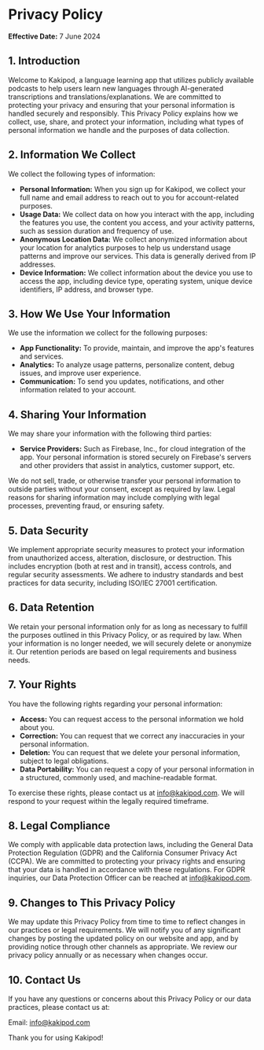 # Privacy Policy

**Effective Date:** 7 June 2024

## 1. Introduction

Welcome to Kakipod, a language learning app that utilizes publicly available podcasts to help users learn new languages through AI-generated transcriptions and translations/explanations. We are committed to protecting your privacy and ensuring that your personal information is handled securely and responsibly. This Privacy Policy explains how we collect, use, share, and protect your information, including what types of personal information we handle and the purposes of data collection.

## 2. Information We Collect

We collect the following types of information:

- **Personal Information:** When you sign up for Kakipod, we collect your full name and email address to reach out to you for account-related purposes.
- **Usage Data:** We collect data on how you interact with the app, including the features you use, the content you access, and your activity patterns, such as session duration and frequency of use.
- **Anonymous Location Data:** We collect anonymized information about your location for analytics purposes to help us understand usage patterns and improve our services. This data is generally derived from IP addresses.
- **Device Information:** We collect information about the device you use to access the app, including device type, operating system, unique device identifiers, IP address, and browser type.

## 3. How We Use Your Information

We use the information we collect for the following purposes:

- **App Functionality:** To provide, maintain, and improve the app's features and services.
- **Analytics:** To analyze usage patterns, personalize content, debug issues, and improve user experience.
- **Communication:** To send you updates, notifications, and other information related to your account.

## 4. Sharing Your Information

We may share your information with the following third parties:

- **Service Providers:** Such as Firebase, Inc., for cloud integration of the app. Your personal information is stored securely on Firebase's servers and other providers that assist in analytics, customer support, etc.

We do not sell, trade, or otherwise transfer your personal information to outside parties without your consent, except as required by law. Legal reasons for sharing information may include complying with legal processes, preventing fraud, or ensuring safety.

## 5. Data Security

We implement appropriate security measures to protect your information from unauthorized access, alteration, disclosure, or destruction. This includes encryption (both at rest and in transit), access controls, and regular security assessments. We adhere to industry standards and best practices for data security, including ISO/IEC 27001 certification.

## 6. Data Retention

We retain your personal information only for as long as necessary to fulfill the purposes outlined in this Privacy Policy, or as required by law. When your information is no longer needed, we will securely delete or anonymize it. Our retention periods are based on legal requirements and business needs.

## 7. Your Rights

You have the following rights regarding your personal information:

- **Access:** You can request access to the personal information we hold about you.
- **Correction:** You can request that we correct any inaccuracies in your personal information.
- **Deletion:** You can request that we delete your personal information, subject to legal obligations.
- **Data Portability:** You can request a copy of your personal information in a structured, commonly used, and machine-readable format.

To exercise these rights, please contact us at info@kakipod.com. We will respond to your request within the legally required timeframe.

## 8. Legal Compliance

We comply with applicable data protection laws, including the General Data Protection Regulation (GDPR) and the California Consumer Privacy Act (CCPA). We are committed to protecting your privacy rights and ensuring that your data is handled in accordance with these regulations. For GDPR inquiries, our Data Protection Officer can be reached at info@kakipod.com.

## 9. Changes to This Privacy Policy

We may update this Privacy Policy from time to time to reflect changes in our practices or legal requirements. We will notify you of any significant changes by posting the updated policy on our website and app, and by providing notice through other channels as appropriate. We review our privacy policy annually or as necessary when changes occur.

## 10. Contact Us

If you have any questions or concerns about this Privacy Policy or our data practices, please contact us at:

Email: info@kakipod.com

Thank you for using Kakipod!
